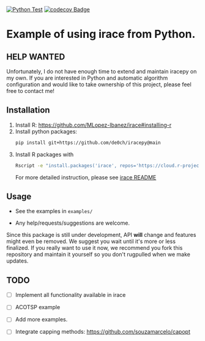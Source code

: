 [![Python Test](https://github.com/de0ch/iracepy/actions/workflows/test.yml/badge.svg)](https://github.com/de0ch/iracepy/actions/workflows/test.yml)
[![codecov Badge](https://codecov.io/gh/de0ch/iracepy/branch/main/graph/badge.svg)](https://codecov.io/gh/de0ch/iracepy)


# Example of using irace from Python. #

## HELP WANTED

Unfortunately, I do not have enough time to extend and maintain iracepy on my own. If you are interested in Python and automatic algorithm configuration and would like to take ownership of this project, please feel free to contact me!

## Installation

  1. Install R: https://github.com/MLopez-Ibanez/irace#installing-r
  1. Install python packages:
      ```bash
      pip install git+https://github.com/de0ch/iracepy@main
      ```
  1. Install R packages with 
      ```bash
      Rscript -e "install.packages('irace', repos='https://cloud.r-project.org')"
      ```
      For more detailed instruction, please see [irace README](https://github.com/mlopez-Ibanez/irace#readme)

## Usage

 * See the examples in `examples/`
 
 * Any help/requests/suggestions are welcome.

Since this package is still under development, API **will** change and features might even be removed. We suggest you wait until it's more or less finalized. If you really want to use it now, we recommend you fork this repository and maintain it yourself so you don't rugpulled when we make updates.
 
## TODO

 - [ ] Implement all functionality available in irace
 - [ ] ACOTSP example
 - [ ] Add more examples.
 - [ ] Integrate capping methods: https://github.com/souzamarcelo/capopt



